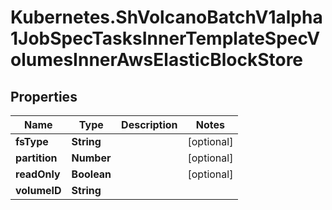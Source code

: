 # Kubernetes.ShVolcanoBatchV1alpha1JobSpecTasksInnerTemplateSpecVolumesInnerAwsElasticBlockStore

## Properties

Name | Type | Description | Notes
------------ | ------------- | ------------- | -------------
**fsType** | **String** |  | [optional] 
**partition** | **Number** |  | [optional] 
**readOnly** | **Boolean** |  | [optional] 
**volumeID** | **String** |  | 


